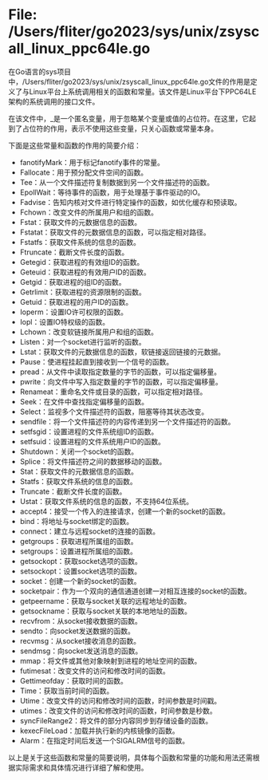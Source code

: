 # File: /Users/fliter/go2023/sys/unix/zsyscall_linux_ppc64le.go

在Go语言的sys项目中，/Users/fliter/go2023/sys/unix/zsyscall_linux_ppc64le.go文件的作用是定义了与Linux平台上系统调用相关的函数和常量。该文件是Linux平台下PPC64LE架构的系统调用的接口文件。

在该文件中，_是一个匿名变量，用于忽略某个变量或值的占位符。在这里，它起到了占位符的作用，表示不使用这些变量，只关心函数或常量本身。

下面是这些常量和函数的作用的简要介绍：

- fanotifyMark：用于标记fanotify事件的常量。
- Fallocate：用于预分配文件空间的函数。
- Tee：从一个文件描述符复制数据到另一个文件描述符的函数。
- EpollWait：等待事件的函数，用于处理基于事件驱动的IO。
- Fadvise：告知内核对文件进行特定操作的函数，如优化缓存和预读取。
- Fchown：改变文件的所属用户和组的函数。
- Fstat：获取文件的元数据信息的函数。
- Fstatat：获取文件的元数据信息的函数，可以指定相对路径。
- Fstatfs：获取文件系统的信息的函数。
- Ftruncate：截断文件长度的函数。
- Getegid：获取进程的有效组ID的函数。
- Geteuid：获取进程的有效用户ID的函数。
- Getgid：获取进程的组ID的函数。
- Getrlimit：获取进程的资源限制的函数。
- Getuid：获取进程的用户ID的函数。
- Ioperm：设置IO许可权限的函数。
- Iopl：设置IO特权级的函数。
- Lchown：改变软链接所属用户和组的函数。
- Listen：对一个socket进行监听的函数。
- Lstat：获取文件的元数据信息的函数，软链接返回链接的元数据。
- Pause：使进程挂起直到接收到一个信号的函数。
- pread：从文件中读取指定数量的字节的函数，可以指定偏移量。
- pwrite：向文件中写入指定数量的字节的函数，可以指定偏移量。
- Renameat：重命名文件或目录的函数，可以指定相对路径。
- Seek：在文件中查找指定偏移量的函数。
- Select：监视多个文件描述符的函数，阻塞等待其状态改变。
- sendfile：将一个文件描述符的内容传递到另一个文件描述符的函数。
- setfsgid：设置进程的文件系统组ID的函数。
- setfsuid：设置进程的文件系统用户ID的函数。
- Shutdown：关闭一个socket的函数。
- Splice：将文件描述符之间的数据移动的函数。
- Stat：获取文件的元数据信息的函数。
- Statfs：获取文件系统的信息的函数。
- Truncate：截断文件长度的函数。
- Ustat：获取文件系统的信息的函数，不支持64位系统。
- accept4：接受一个传入的连接请求，创建一个新的socket的函数。
- bind：将地址与socket绑定的函数。
- connect：建立与远程socket的连接的函数。
- getgroups：获取进程所属组的函数。
- setgroups：设置进程所属组的函数。
- getsockopt：获取socket选项的函数。
- setsockopt：设置socket选项的函数。
- socket：创建一个新的socket的函数。
- socketpair：作为一个双向的通信通道创建一对相互连接的socket的函数。
- getpeername：获取与socket关联的远程地址的函数。
- getsockname：获取与socket关联的本地地址的函数。
- recvfrom：从socket接收数据的函数。
- sendto：向socket发送数据的函数。
- recvmsg：从socket接收消息的函数。
- sendmsg：向socket发送消息的函数。
- mmap：将文件或其他对象映射到进程的地址空间的函数。
- futimesat：改变文件的访问和修改时间的函数。
- Gettimeofday：获取时间的函数。
- Time：获取当前时间的函数。
- Utime：改变文件的访问和修改时间的函数，时间参数是时间戳。
- utimes：改变文件的访问和修改时间的函数，时间参数是秒数。
- syncFileRange2：将文件的部分内容同步到存储设备的函数。
- kexecFileLoad：加载并执行新的内核镜像的函数。
- Alarm：在指定时间后发送一个SIGALRM信号的函数。

以上是关于这些函数和常量的简要说明，具体每个函数和常量的功能和用法还需根据实际需求和具体情况进行详细了解和使用。

